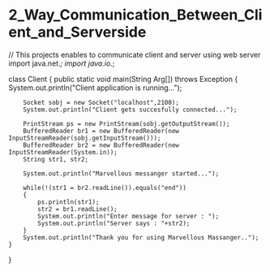 # 2_Way_Communication_Between_Client_and_Serverside
// This projects enables to communicate client and server using web server
import java.net.*;
import java.io.*;

class Client
{
    public static void main(String Arg[]) throws Exception
    {
        System.out.println("Client application is running...");


        Socket sobj = new Socket("localhost",2100);
        System.out.println("Client gets succesfully connected...");

        PrintStream ps = new PrintStream(sobj.getOutputStream());
        BufferedReader br1 = new BufferedReader(new InputStreamReader(sobj.getInputStream()));
        BufferedReader br2 = new BufferedReader(new InputStreamReader(System.in));
        String str1, str2;

        System.out.println("Marvellous messanger started...");
        
        while(!(str1 = br2.readLine()).equals("end"))
        {
            ps.println(str1);
            str2 = br1.readLine();
            System.out.println("Enter message for server : ");
            System.out.println("Server says : "+str2);
        }
        System.out.println("Thank you for using Marvellous Massanger..");
    }
}
